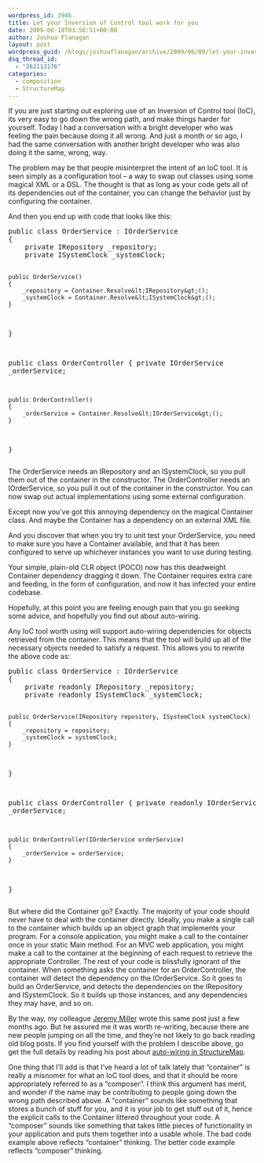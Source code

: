 ```yaml
---
wordpress_id: 3946
title: Let your Inversion of Control tool work for you
date: 2009-06-10T03:58:51+00:00
author: Joshua Flanagan
layout: post
wordpress_guid: /blogs/joshuaflanagan/archive/2009/06/09/let-your-inversion-of-control-tool-work-for-you.aspx
dsq_thread_id:
  - "262113176"
categories:
  - composition
  - StructureMap
---
```

If you are just starting out exploring use of an Inversion of Control tool (IoC), its very easy to go down the wrong path, and make things harder for yourself. Today I had a conversation with a bright developer who was feeling the pain because doing it all wrong. And just a month or so ago, I had the same conversation with another bright developer who was also doing it the same, wrong, way.

The problem may be that people misinterpret the intent of an IoC tool. It is seen simply as a configuration tool – a way to swap out classes using some magical XML or a DSL. The thought is that as long as your code gets all of its dependencies out of the container, you can change the behavior just by configuring the container.

And then you end up with code that looks like this:

<div style="padding-bottom: 0px;margin: 0px;padding-left: 0px;padding-right: 0px;float: none;padding-top: 0px" class="wlWriterEditableSmartContent">
  <pre>public class OrderService : IOrderService
{
    private IRepository _repository;
    private ISystemClock _systemClock;

    public OrderService()
    {
        _repository = Container.Resolve&lt;IRepository&gt;();
        _systemClock = Container.Resolve&lt;ISystemClock&gt;();
    }
}

public class OrderController
{
    private IOrderService _orderService;

    public OrderController()
    {
        _orderService = Container.Resolve&lt;IOrderService&gt;();
    }
}</pre>
</div>

The OrderService needs an IRepository and an ISystemClock, so you pull them out of the container in the constructor. The OrderController needs an IOrderService, so you pull it out of the container in the constructor. You can now swap out actual implementations using some external configuration.

Except now you’ve got this annoying dependency on the magical Container class. And maybe the Container has a dependency on an external XML file.

And you discover that when you try to unit test your OrderService, you need to make sure you have a Container available, and that it has been configured to serve up whichever instances you want to use during testing.

Your simple, plain-old CLR object (POCO) now has this deadweight Container dependency dragging it down. The Container requires extra care and feeding, in the form of configuration, and now it has infected your entire codebase.

Hopefully, at this point you are feeling enough pain that you go seeking some advice, and hopefully you find out about auto-wiring.

Any IoC tool worth using will support auto-wiring dependencies for objects retrieved from the container. This means that the tool will build up all of the necessary objects needed to satisfy a request. This allows you to rewrite the above code as:

<div style="padding-bottom: 0px;margin: 0px;padding-left: 0px;padding-right: 0px;float: none;padding-top: 0px" class="wlWriterEditableSmartContent">
  <pre>public class OrderService : IOrderService
{
    private readonly IRepository _repository;
    private readonly ISystemClock _systemClock;

    public OrderService(IRepository repository, ISystemClock systemClock)
    {
        _repository = repository;
        _systemClock = systemClock;
    }
}

public class OrderController
{
    private readonly IOrderService _orderService;

    public OrderController(IOrderService orderService)
    {
        _orderService = orderService;
    }
}</pre>
</div>

But where did the Container go? Exactly. The majority of your code should never have to deal with the container directly. Ideally, you make a single call to the container which builds up an object graph that implements your program. For a console application, you might make a call to the container once in your static Main method. For an MVC web application, you might make a call to the container at the beginning of each request to retrieve the appropriate Controller. The rest of your code is blissfully ignorant of the container. When something asks the container for an OrderController, the container will detect the dependency on the IOrderService. So it goes to build an OrderService, and detects the dependencies on the IRepository and ISystemClock. So it builds up those instances, and any dependencies they may have, and so on.

By the way, my colleague <a href="http://codebetter.com/blogs/jeremy.miller/" target="_blank">Jeremy Miller</a> wrote this same post just a few months ago. But he assured me it was worth re-writing, because there are new people jumping on all the time, and they’re not likely to go back reading old blog posts. If you find yourself with the problem I describe above, go get the full details by reading his post about <a href="http://codebetter.com/blogs/jeremy.miller/archive/2009/01/07/autowiring-in-structuremap-2-5.aspx" target="_blank">auto-wiring in StructureMap</a>.

One thing that I’ll add is that I’ve heard a lot of talk lately that “container” is really a misnomer for what an IoC tool does, and that it should be more appropriately referred to as a “composer”. I think this argument has merit, and wonder if the name may be contributing to people going down the wrong path described above. A “container” sounds like something that stores a bunch of stuff for you, and it is your job to get stuff out of it, hence the explicit calls to the Container littered throughout your code. A “composer” sounds like something that takes little pieces of functionality in your application and puts them together into a usable whole. The bad code example above reflects “container” thinking. The better code example reflects “composer” thinking.
